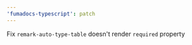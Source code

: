 ```yaml
---
'fumadocs-typescript': patch
---
```


Fix `remark-auto-type-table` doesn't render `required` property
